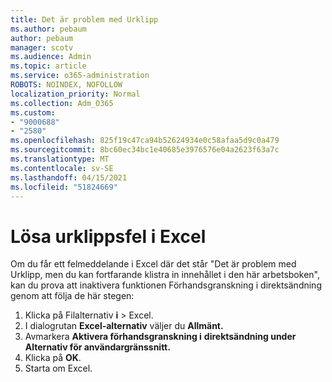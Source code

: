 ```yaml
---
title: Det är problem med Urklipp
ms.author: pebaum
author: pebaum
manager: scotv
ms.audience: Admin
ms.topic: article
ms.service: o365-administration
ROBOTS: NOINDEX, NOFOLLOW
localization_priority: Normal
ms.collection: Adm_O365
ms.custom:
- "9000688"
- "2580"
ms.openlocfilehash: 825f19c47ca94b52624934e0c58afaa5d9c0a479
ms.sourcegitcommit: 8bc60ec34bc1e40685e3976576e04a2623f63a7c
ms.translationtype: MT
ms.contentlocale: sv-SE
ms.lasthandoff: 04/15/2021
ms.locfileid: "51824669"
---
```

# <a name="resolving-excel-clipboard-error"></a>Lösa urklippsfel i Excel

Om du får ett felmeddelande i Excel där det står "Det är problem med Urklipp, men du kan fortfarande klistra in innehållet i den här arbetsboken", kan du prova att inaktivera funktionen Förhandsgranskning i direktsändning genom att följa de här stegen:

1. Klicka på Filalternativ **i**  >  Excel.
3. I dialogrutan **Excel-alternativ** väljer du **Allmänt.**
4. Avmarkera **Aktivera förhandsgranskning i** **direktsändning under Alternativ för användargränssnitt.**
5. Klicka på **OK**.
6. Starta om Excel.
